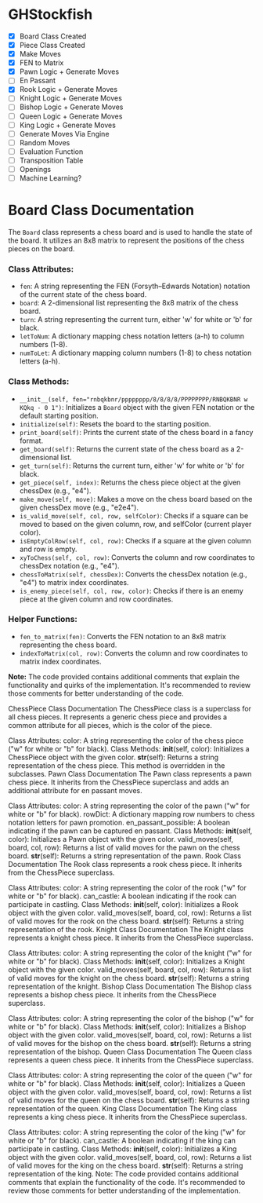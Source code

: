# GHStockfish

- [x] Board Class Created
- [x] Piece Class Created
- [x] Make Moves
- [x] FEN to Matrix
- [x] Pawn Logic + Generate Moves
- [ ] En Passant
- [x] Rook Logic + Generate Moves
- [ ] Knight Logic + Generate Moves
- [ ] Bishop Logic + Generate Moves
- [ ] Queen Logic + Generate Moves
- [ ] King Logic + Generate Moves
- [ ] Generate Moves Via Engine
- [ ] Random Moves
- [ ] Evaluation Function
- [ ] Transposition Table
- [ ] Openings
- [ ] Machine Learning?

# Board Class Documentation

The `Board` class represents a chess board and is used to handle the state of the board. It utilizes an 8x8 matrix to represent the positions of the chess pieces on the board.

### Class Attributes:

- `fen`: A string representing the FEN (Forsyth–Edwards Notation) notation of the current state of the chess board.
- `board`: A 2-dimensional list representing the 8x8 matrix of the chess board.
- `turn`: A string representing the current turn, either 'w' for white or 'b' for black.
- `letToNum`: A dictionary mapping chess notation letters (a-h) to column numbers (1-8).
- `numToLet`: A dictionary mapping column numbers (1-8) to chess notation letters (a-h).

### Class Methods:

- `__init__(self, fen="rnbqkbnr/pppppppp/8/8/8/8/PPPPPPPP/RNBQKBNR w KQkq - 0 1")`: Initializes a `Board` object with the given FEN notation or the default starting position.
- `initialize(self)`: Resets the board to the starting position.
- `print_board(self)`: Prints the current state of the chess board in a fancy format.
- `get_board(self)`: Returns the current state of the chess board as a 2-dimensional list.
- `get_turn(self)`: Returns the current turn, either 'w' for white or 'b' for black.
- `get_piece(self, index)`: Returns the chess piece object at the given chessDex (e.g., "e4").
- `make_move(self, move)`: Makes a move on the chess board based on the given chessDex move (e.g., "e2e4").
- `is_valid_move(self, col, row, selfColor)`: Checks if a square can be moved to based on the given column, row, and selfColor (current player color).
- `isEmptyColRow(self, col, row)`: Checks if a square at the given column and row is empty.
- `xyToChess(self, col, row)`: Converts the column and row coordinates to chessDex notation (e.g., "e4").
- `chessToMatrix(self, chessDex)`: Converts the chessDex notation (e.g., "e4") to matrix index coordinates.
- `is_enemy_piece(self, col, row, color)`: Checks if there is an enemy piece at the given column and row coordinates.

### Helper Functions:

- `fen_to_matrix(fen)`: Converts the FEN notation to an 8x8 matrix representing the chess board.
- `indexToMatrix(col, row)`: Converts the column and row coordinates to matrix index coordinates.

**Note:** The code provided contains additional comments that explain the functionality and quirks of the implementation. It's recommended to review those comments for better understanding of the code.

ChessPiece Class Documentation
The ChessPiece class is a superclass for all chess pieces. It represents a generic chess piece and provides a common attribute for all pieces, which is the color of the piece.

Class Attributes:
color: A string representing the color of the chess piece ("w" for white or "b" for black).
Class Methods:
__init__(self, color): Initializes a ChessPiece object with the given color.
__str__(self): Returns a string representation of the chess piece. This method is overridden in the subclasses.
Pawn Class Documentation
The Pawn class represents a pawn chess piece. It inherits from the ChessPiece superclass and adds an additional attribute for en passant moves.

Class Attributes:
color: A string representing the color of the pawn ("w" for white or "b" for black).
rowDict: A dictionary mapping row numbers to chess notation letters for pawn promotion.
en_passant_possible: A boolean indicating if the pawn can be captured en passant.
Class Methods:
__init__(self, color): Initializes a Pawn object with the given color.
valid_moves(self, board, col, row): Returns a list of valid moves for the pawn on the chess board.
__str__(self): Returns a string representation of the pawn.
Rook Class Documentation
The Rook class represents a rook chess piece. It inherits from the ChessPiece superclass.

Class Attributes:
color: A string representing the color of the rook ("w" for white or "b" for black).
can_castle: A boolean indicating if the rook can participate in castling.
Class Methods:
__init__(self, color): Initializes a Rook object with the given color.
valid_moves(self, board, col, row): Returns a list of valid moves for the rook on the chess board.
__str__(self): Returns a string representation of the rook.
Knight Class Documentation
The Knight class represents a knight chess piece. It inherits from the ChessPiece superclass.

Class Attributes:
color: A string representing the color of the knight ("w" for white or "b" for black).
Class Methods:
__init__(self, color): Initializes a Knight object with the given color.
valid_moves(self, board, col, row): Returns a list of valid moves for the knight on the chess board.
__str__(self): Returns a string representation of the knight.
Bishop Class Documentation
The Bishop class represents a bishop chess piece. It inherits from the ChessPiece superclass.

Class Attributes:
color: A string representing the color of the bishop ("w" for white or "b" for black).
Class Methods:
__init__(self, color): Initializes a Bishop object with the given color.
valid_moves(self, board, col, row): Returns a list of valid moves for the bishop on the chess board.
__str__(self): Returns a string representation of the bishop.
Queen Class Documentation
The Queen class represents a queen chess piece. It inherits from the ChessPiece superclass.

Class Attributes:
color: A string representing the color of the queen ("w" for white or "b" for black).
Class Methods:
__init__(self, color): Initializes a Queen object with the given color.
valid_moves(self, board, col, row): Returns a list of valid moves for the queen on the chess board.
__str__(self): Returns a string representation of the queen.
King Class Documentation
The King class represents a king chess piece. It inherits from the ChessPiece superclass.

Class Attributes:
color: A string representing the color of the king ("w" for white or "b" for black).
can_castle: A boolean indicating if the king can participate in castling.
Class Methods:
__init__(self, color): Initializes a King object with the given color.
valid_moves(self, board, col, row): Returns a list of valid moves for the king on the chess board.
__str__(self): Returns a string representation of the king.
Note: The code provided contains additional comments that explain the functionality of the code. It's recommended to review those comments for better understanding of the implementation.
